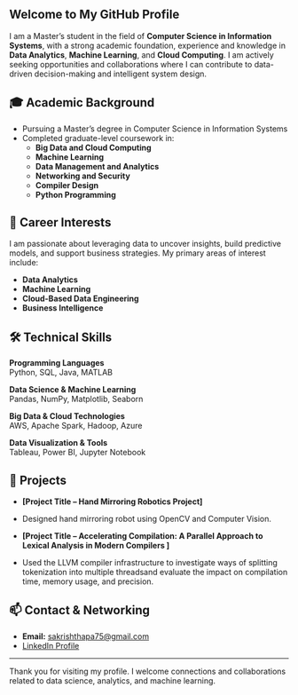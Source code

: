 ## Welcome to My GitHub Profile

I am a Master’s student in the field of **Computer Science in Information Systems**, with a strong academic foundation, experience and knowledge in **Data Analytics**, **Machine Learning**, and **Cloud Computing**. I am actively seeking opportunities and collaborations where I can contribute to data-driven decision-making and intelligent system design.

## 🎓 Academic Background

- Pursuing a Master’s degree in Computer Science in Information Systems
- Completed graduate-level coursework in:
  - **Big Data and Cloud Computing**
  - **Machine Learning**
  - **Data Management and Analytics**
  - **Networking and Security**
  - **Compiler Design**
  - **Python Programming**

## 💼 Career Interests

I am passionate about leveraging data to uncover insights, build predictive models, and support business strategies. My primary areas of interest include:

- **Data Analytics**
- **Machine Learning**
- **Cloud-Based Data Engineering**
- **Business Intelligence**

## 🛠️ Technical Skills

**Programming Languages**  
Python, SQL, Java, MATLAB

**Data Science & Machine Learning**  
Pandas, NumPy, Matplotlib, Seaborn

**Big Data & Cloud Technologies**  
AWS, Apache Spark, Hadoop, Azure

**Data Visualization & Tools**  
Tableau, Power BI, Jupyter Notebook

## 📁 Projects

- **[Project Title – Hand Mirroring Robotics Project]**
- Designed hand mirroring robot using OpenCV and Computer Vision.

- **[Project Title – Accelerating Compilation: A Parallel Approach to Lexical Analysis in Modern Compilers ]**
- Used the LLVM compiler infrastructure to investigate ways of splitting tokenization into multiple threadsand evaluate the impact on compilation time, memory usage, and precision.

## 📫 Contact & Networking

- **Email:** sakrishthapa75@gmail.com
- [LinkedIn Profile](https://www.linkedin.com/in/purna-thapa-50a990162/)
---

Thank you for visiting my profile. I welcome connections and collaborations related to data science, analytics, and machine learning.
